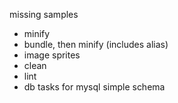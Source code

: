 missing samples

- minify
- bundle, then minify (includes alias)
- image sprites
- clean
- lint
- db tasks for mysql simple schema